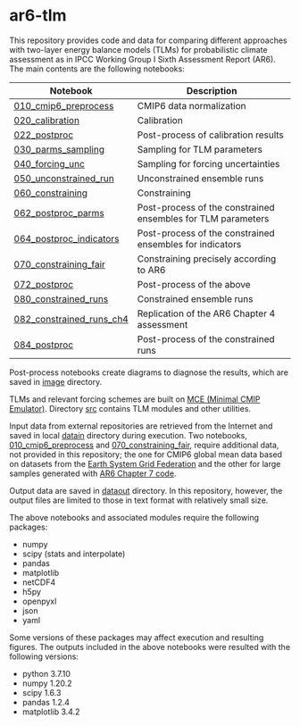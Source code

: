 # ar6-tlm

This repository provides code and data for comparing different approaches with two-layer energy balance models (TLMs) for probabilistic climate assessment as in IPCC Working Group I Sixth Assessment Report (AR6).
The main contents are the following notebooks:

Notebook | Description
---------|------------
[010_cmip6_preprocess](notebook/010_cmip6_preprocess.ipynb) | CMIP6 data normalization
[020_calibration](notebook/020_calibration.ipynb) | Calibration
[022_postproc](notebook/022_postproc.ipynb) | Post-process of calibration results
[030_parms_sampling](notebook/030_parms_sampling.ipynb) | Sampling for TLM parameters
[040_forcing_unc](notebook/040_forcing_unc.ipynb) | Sampling for forcing uncertainties
[050_unconstrained_run](notebook/050_unconstrained_run.ipynb) | Unconstrained ensemble runs
[060_constraining](notebook/060_constraining.ipynb) | Constraining
[062_postproc_parms](notebook/062_postproc_parms.ipynb) | Post-process of the constrained ensembles for TLM parameters
[064_postproc_indicators](notebook/064_postproc_indicators.ipynb) | Post-process of the constrained ensembles for indicators
[070_constraining_fair](notebook/070_constraining_fair.ipynb) | Constraining precisely according to AR6
[072_postproc](notebook/072_postproc.ipynb) | Post-process of the above
[080_constrained_runs](notebook/080_constrained_runs.ipynb) | Constrained ensemble runs
[082_constrained_runs_ch4](notebook/082_constrained_runs_ch4.ipynb) | Replication of the AR6 Chapter 4 assessment
[084_postproc](notebook/084_postproc.ipynb) | Post-process of the constrained runs

Post-process notebooks create diagrams to diagnose the results, which are saved in [image](image) directory.

TLMs and relevant forcing schemes are built on [MCE (Minimal CMIP Emulator)](https://github.com/tsutsui1872/mce).
Directory [src](src) contains TLM modules and other utilities.

Input data from external repositories are retrieved from the Internet and saved in local [datain](datain) directory during execution.
Two notebooks, [010_cmip6_preprocess](notebook/010_cmip6_preprocess.ipynb) and [070_constraining_fair](notebook/070_constraining_fair.ipynb), require additional data, not provided in this repository; the one for CMIP6 global mean data based on datasets from the [Earth System Grid Federation](https://esgf.llnl.gov/) and the other for large samples generated with [AR6 Chapter 7 code](https://github.com/IPCC-WG1/Chapter-7).

Output data are saved in [dataout](dataout) directory.
In this repository, however, the output files are limited to those in text format with relatively small size.

The above notebooks and associated modules require the following packages:
- numpy
- scipy (stats and interpolate)
- pandas
- matplotlib
- netCDF4
- h5py
- openpyxl
- json
- yaml

Some versions of these packages may affect execution and resulting figures.
The outputs included in the above notebooks were resulted with the following versions:
- python 3.7.10
- numpy 1.20.2
- scipy 1.6.3
- pandas 1.2.4
- matplotlib 3.4.2
